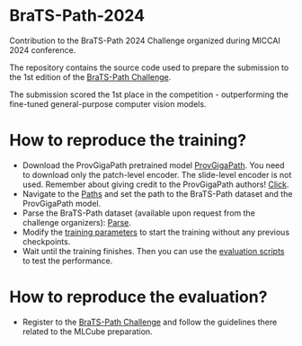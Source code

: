 # BraTS-Path-2024
Contribution to the BraTS-Path 2024 Challenge organized during MICCAI 2024 conference.

The repository contains the source code used to prepare the submission to the 1st edition of the [BraTS-Path Challenge](https://www.synapse.org/Synapse:syn53708249/wiki/).

The submission scored the 1st place in the competition - outperforming the fine-tuned general-purpose computer vision models.

# How to reproduce the training?

* Download the ProvGigaPath pretrained model [ProvGigaPath](https://huggingface.co/prov-gigapath/prov-gigapath).
You need to download only the patch-level encoder. The slide-level encoder is not used. Remember about giving credit to the ProvGigaPath authors! [Click](https://www.nature.com/articles/s41586-024-07441-w).
* Navigate to the [Paths](./src/paths/pc_paths.py) and set the path to the BraTS-Path dataset and the ProvGigaPath model.
* Parse the BraTS-Path dataset (available upon request from the challenge organizers): [Parse](./src/parsers/parse_dataset.py).
* Modify the [training parameters](./src/experiments/pc_experiments/experiments.py) to start the training without any previous checkpoints.
* Wait until the training finishes. Then you can use the [evaluation scripts](./src/evaluation/) to test the performance.

# How to reproduce the evaluation?
* Register to the [BraTS-Path Challenge](https://www.synapse.org/Synapse:syn53708249/wiki/) and follow the guidelines there related to the MLCube preparation.

